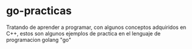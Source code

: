 go-practicas
============
Tratando de aprender a programar, con algunos conceptos adquiridos en C++, estos son algunos ejemplos de practica en el lenguaje de programacion golang "go"
